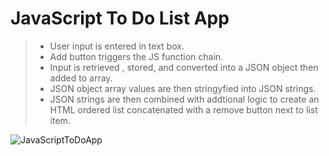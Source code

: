 # JavaScript To Do List App 
> - User input is entered in text box.
> - Add button triggers the JS function chain.
> - Input is retrieved , stored, and converted into a JSON object then added to array.
> - JSON object array values are then stringyfied into JSON strings.
> - JSON strings are then combined with addtional logic to create an HTML ordered list concatenated 
> with a remove button next to list item.

![JavaScriptToDoApp](https://user-images.githubusercontent.com/92835555/173214297-b3fa20af-fc9f-42da-9e59-2523b7cf9659.PNG)
